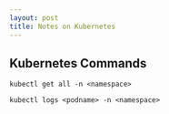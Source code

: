 ```yaml
---
layout: post
title: Notes on Kubernetes 
---
```


## Kubernetes Commands 

`kubectl get all -n <namespace>`  
 
`kubectl logs <podname> -n <namespace>`
